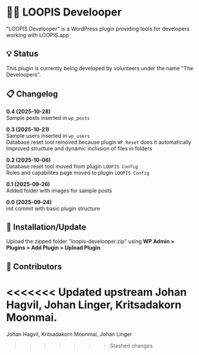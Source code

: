 # 🧑‍💻 LOOPIS Develooper
"LOOPIS Develooper" is a WordPress plugin providing tools for developers working with LOOPIS.app<br>

## 💡 Status
This plugin is currently being developed by volunteers under the name "The Develoopers".<br>

## 📋 Changelog
**0.4 (2025-10-28)**<br>
Sample posts inserted in `wp_posts`<br>

**0.3 (2025-10-21)**<br>
Sample users inserted in `wp_users`<br>
Database reset tool removed because plugin `WP Reset` does it automatically<br>
Improved structure and dynamic inclusion of files in folders<br>

**0.2 (2025-10-06)**<br>
Database reset tool moved from plugin `LOOPIS Config`<br>
Roles and capabilites page moved to plugin `LOOPIS Config`<br>

**0.1 (2025-09-26)**<br>
Added folder with images for sample posts<br>

**0.0 (2025-09-24)**<br>
init commit with basic plugin structure<br>

## 💾 Installation/Update
Upload the zipped folder "loopis-develooper.zip" using **WP Admin > Plugins > Add Plugin > Upload Plugin**.

## 👤 Contributors
<<<<<<< Updated upstream
Johan Hagvil, Johan Linger, Kritsadakorn Moonmai.<br>
=======
Johan Hagvil, Kritsadakorn Moonmai, Johan Linger<br>
>>>>>>> Stashed changes
